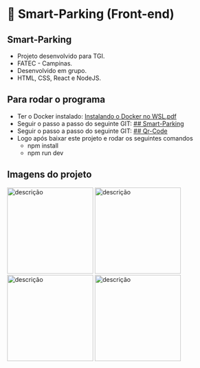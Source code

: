 # :car: Smart-Parking (Front-end)

## Smart-Parking
- Projeto desenvolvido para TGI.
- FATEC - Campinas.
- Desenvolvido em grupo.
- HTML, CSS, React e NodeJS.
##

## Para rodar o programa
- Ter o Docker instalado: [Instalando o Docker no WSL.pdf](https://github.com/user-attachments/files/17451705/Instalando.o.Docker.no.WSL.pdf)
- Seguir o passo a passo do seguinte GIT: [## Smart-Parking](https://github.com/victormarinho1/smart-parking.git)
- Seguir o passo a passo do seguinte GIT: [## Qr-Code](https://github.com/ivanvilela/Gerador-de-QrCode-Pix.git)
- Logo após baixar este projeto e rodar os seguintes comandos
  - npm install
  - npm run dev
##

## Imagens do projeto
<img src="https://github.com/user-attachments/assets/9a4315a9-5646-4401-82ca-ff203bce14bf" alt="descrição" width="200"/>
<img src="https://github.com/user-attachments/assets/058e37eb-d3d6-4a02-a968-fb489624f70c" alt="descrição" width="200"/>
<img src="https://github.com/user-attachments/assets/62dbdc49-4e2f-4144-abf9-47fe0bf5cf85" alt="descrição" width="200"/>
<img src="https://github.com/user-attachments/assets/df7435dd-6840-4236-8ee3-b2853eec3d23" alt="descrição" width="200"/>


